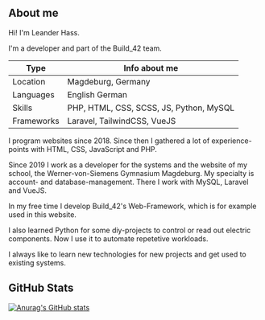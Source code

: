 ## About me
Hi! I'm Leander Hass.

I'm a developer and part of the Build_42 team.

| Type       | Info about me                           |
| ---------- | --------------------------------------- |
| Location   | Magdeburg, Germany                      |
| Languages  | English German                          |
| Skills     | PHP, HTML, CSS, SCSS, JS, Python, MySQL |
| Frameworks | Laravel, TailwindCSS, VueJS             |

I program websites since 2018. Since then I gathered a lot of experience-points with HTML, CSS, JavaScript and PHP.

Since 2019 I work as a developer for the systems and the website of my school, the Werner-von-Siemens Gymnasium Magdeburg. My specialty is account- and database-management. There I work with MySQL, Laravel and VueJS.

In my free time I develop Build_42's Web-Framework, which is for example used in this website.

I also learned Python for some diy-projects to control or read out electric components. Now I use it to automate repetetive workloads.

I always like to learn new technologies for new projects and get used to existing systems.

## GitHub Stats

[![Anurag's GitHub stats](https://github-readme-stats.vercel.app/api?username=leander-hass&count_private=true&show_icons=true&theme=radical&include_all_commits=true)](https://github.com/anuraghazra/github-readme-stats)
